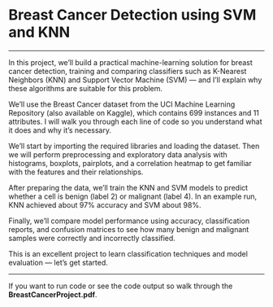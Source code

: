# Breast Cancer Detection using SVM and KNN

---

In this project, we’ll build a practical machine-learning solution for breast cancer detection, training and comparing classifiers such as K-Nearest Neighbors (KNN) and Support Vector Machine (SVM) — and I’ll explain why these algorithms are suitable for this problem.

We’ll use the Breast Cancer dataset from the UCI Machine Learning Repository (also available on Kaggle), which contains 699 instances and 11 attributes. I will walk you through each line of code so you understand what it does and why it’s necessary.

We’ll start by importing the required libraries and loading the dataset. Then we will perform preprocessing and exploratory data analysis with histograms, boxplots, pairplots, and a correlation heatmap to get familiar with the features and their relationships.

After preparing the data, we’ll train the KNN and SVM models to predict whether a cell is benign (label 2) or malignant (label 4). In an example run, KNN achieved about 97% accuracy and SVM about 98%.

Finally, we’ll compare model performance using accuracy, classification reports, and confusion matrices to see how many benign and malignant samples were correctly and incorrectly classified.

This is an excellent project to learn classification techniques and model evaluation — let’s get started.

---

If you want to run code or see the code output so walk through the  **BreastCancerProject.pdf**.
